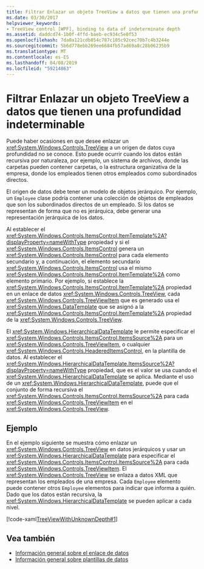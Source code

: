 ```yaml
---
title: Filtrar Enlazar un objeto TreeView a datos que tienen una profundidad indeterminable
ms.date: 03/30/2017
helpviewer_keywords:
- TreeView control [WPF], binding to data of indeterminate depth
ms.assetid: daddcd74-1b0f-4ffd-baeb-ec934c5e0f53
ms.openlocfilehash: 7da0a121cdb854c787c105c92cec70b7c4b3244e
ms.sourcegitcommit: 5b6d778ebb269ee6684fb57ad69a8c28b06235b9
ms.translationtype: MT
ms.contentlocale: es-ES
ms.lasthandoff: 04/08/2019
ms.locfileid: "59214863"
---
```

# <a name="how-to-bind-a-treeview-to-data-that-has-an-indeterminable-depth"></a>Filtrar Enlazar un objeto TreeView a datos que tienen una profundidad indeterminable
Puede haber ocasiones en que desee enlazar un <xref:System.Windows.Controls.TreeView> a un origen de datos cuya profundidad no se conoce.  Esto puede ocurrir cuando los datos están recursiva por naturaleza, por ejemplo, un sistema de archivos, donde las carpetas pueden contener carpetas, o la estructura organizativa de la empresa, donde los empleados tienen otros empleados como subordinados directos.  
  
 El origen de datos debe tener un modelo de objetos jerárquico. Por ejemplo, un `Employee` clase podría contener una colección de objetos de empleados que son los subordinados directos de un empleado. Si los datos se representan de forma que no es jerárquica, debe generar una representación jerárquica de los datos.  
  
 Al establecer el <xref:System.Windows.Controls.ItemsControl.ItemTemplate%2A?displayProperty=nameWithType> propiedad y si el <xref:System.Windows.Controls.ItemsControl> genera un <xref:System.Windows.Controls.ItemsControl> para cada elemento secundario y, a continuación, el elemento secundario <xref:System.Windows.Controls.ItemsControl> usa el mismo <xref:System.Windows.Controls.ItemsControl.ItemTemplate%2A> como elemento primario. Por ejemplo, si establece la <xref:System.Windows.Controls.ItemsControl.ItemTemplate%2A> propiedad en un enlace de datos <xref:System.Windows.Controls.TreeView>, cada <xref:System.Windows.Controls.TreeViewItem> que es generado usa el <xref:System.Windows.DataTemplate> que se asignó a la <xref:System.Windows.Controls.ItemsControl.ItemTemplate%2A> propiedad de la <xref:System.Windows.Controls.TreeView>.  
  
 El <xref:System.Windows.HierarchicalDataTemplate> le permite especificar el <xref:System.Windows.Controls.ItemsControl.ItemsSource%2A> para un <xref:System.Windows.Controls.TreeViewItem>, o cualquier <xref:System.Windows.Controls.HeaderedItemsControl>, en la plantilla de datos. Al establecer el <xref:System.Windows.HierarchicalDataTemplate.ItemsSource%2A?displayProperty=nameWithType> propiedad, que es el valor se usa cuando el <xref:System.Windows.HierarchicalDataTemplate> se aplica. Mediante el uso de un <xref:System.Windows.HierarchicalDataTemplate>, puede que el conjunto de forma recursiva el <xref:System.Windows.Controls.ItemsControl.ItemsSource%2A> para cada <xref:System.Windows.Controls.TreeViewItem> en el <xref:System.Windows.Controls.TreeView>.  
  
## <a name="example"></a>Ejemplo  
 En el ejemplo siguiente se muestra cómo enlazar un <xref:System.Windows.Controls.TreeView> en datos jerárquicos y usar un <xref:System.Windows.HierarchicalDataTemplate> para especificar el <xref:System.Windows.Controls.ItemsControl.ItemsSource%2A> para cada <xref:System.Windows.Controls.TreeViewItem>.  El <xref:System.Windows.Controls.TreeView> se enlaza a datos XML que representan los empleados de una empresa.  Cada `Employee` elemento puede contener otros `Employee` elementos para indicar que informa a quién. Dado que los datos están recursiva, la <xref:System.Windows.HierarchicalDataTemplate> se pueden aplicar a cada nivel.  
  
 [!code-xaml[TreeViewWithUnknownDepth#1](~/samples/snippets/csharp/VS_Snippets_Wpf/TreeViewWithUnknownDepth/CS/Window1.xaml#1)]  
  
## <a name="see-also"></a>Vea también

- [Información general sobre el enlace de datos](../data/data-binding-overview.md)
- [Información general sobre plantillas de datos](../data/data-templating-overview.md)
